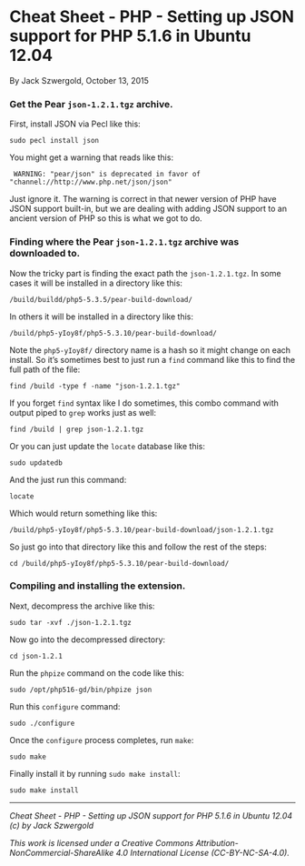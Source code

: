 # Cheat Sheet - PHP - Setting up JSON support for PHP 5.1.6 in Ubuntu 12.04

By Jack Szwergold, October 13, 2015

### Get the Pear `json-1.2.1.tgz` archive.

First, install JSON via Pecl like this:

	sudo pecl install json

You might get a warning that reads like this:

     WARNING: "pear/json" is deprecated in favor of "channel://http://www.php.net/json/json"

Just ignore it. The warning is correct in that newer version of PHP have JSON support built-in, but we are dealing with adding JSON support to an ancient version of PHP so this is what we got to do.

### Finding where the Pear `json-1.2.1.tgz` archive was downloaded to.

Now the tricky part is finding the exact path the `json-1.2.1.tgz`. In some cases it will be installed in a directory like this:

	/build/buildd/php5-5.3.5/pear-build-download/

In others it will be installed in a directory like this:

    /build/php5-yIoy8f/php5-5.3.10/pear-build-download/

Note the `php5-yIoy8f/` directory name is a hash so it might change on each install. So it’s sometimes best to just run a `find` command like this to find the full path of the file:

    find /build -type f -name "json-1.2.1.tgz"

If you forget `find` syntax like I do sometimes, this combo command with output piped to `grep` works just as well:

    find /build | grep json-1.2.1.tgz

Or you can just update the `locate` database like this:

    sudo updatedb

And the just run this command:

    locate 

Which would return something like this:

    /build/php5-yIoy8f/php5-5.3.10/pear-build-download/json-1.2.1.tgz

So just go into that directory like this and follow the rest of the steps:

    cd /build/php5-yIoy8f/php5-5.3.10/pear-build-download/

### Compiling and installing the extension.

Next, decompress the archive like this:

	sudo tar -xvf ./json-1.2.1.tgz

Now go into the decompressed directory:

	cd json-1.2.1

Run the `phpize` command on the code like this:

	sudo /opt/php516-gd/bin/phpize json

Run this `configure` command:

	sudo ./configure
	
Once the `configure` process completes, run `make`:

	sudo make

Finally install it by running `sudo make install`:

	sudo make install

***

*Cheat Sheet - PHP - Setting up JSON support for PHP 5.1.6 in Ubuntu 12.04 (c) by Jack Szwergold*

*This work is licensed under a Creative Commons Attribution-NonCommercial-ShareAlike 4.0 International License (CC-BY-NC-SA-4.0).*
